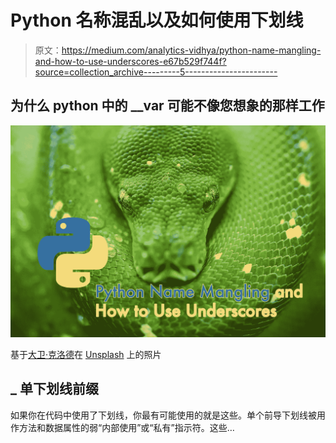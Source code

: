 # Python 名称混乱以及如何使用下划线

> 原文：<https://medium.com/analytics-vidhya/python-name-mangling-and-how-to-use-underscores-e67b529f744f?source=collection_archive---------5----------------------->

## 为什么 python 中的 __var 可能不像您想象的那样工作

![](img/480dfed390f119c081d0e1453487b289.png)

基于[大卫·克洛德](https://unsplash.com/@davidclode?utm_source=unsplash&utm_medium=referral&utm_content=creditCopyText)在 [Unsplash](https://unsplash.com/s/photos/python?utm_source=unsplash&utm_medium=referral&utm_content=creditCopyText) 上的照片

## _ 单下划线前缀

如果你在代码中使用了下划线，你最有可能使用的就是这些。单个前导下划线被用作方法和数据属性的弱“内部使用”或“私有”指示符。这些…